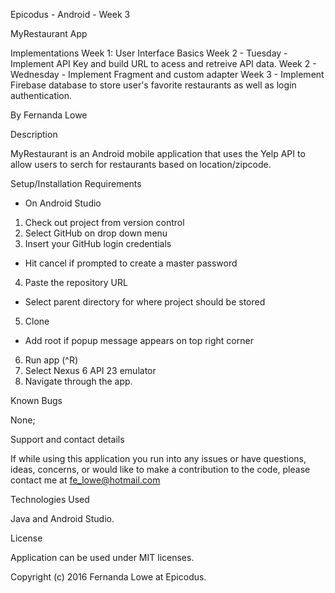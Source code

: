 Epicodus - Android - Week 3 


MyRestaurant App

Implementations
Week 1: User Interface Basics
Week 2 - Tuesday - Implement API Key and build URL to acess and retreive API data.
Week 2 - Wednesday - Implement Fragment and custom adapter
Week 3 - Implement Firebase database to store user's favorite restaurants as well as login authentication.


By Fernanda Lowe

Description

MyRestaurant is an Android mobile application that uses the Yelp API to allow users to serch for restaurants based on location/zipcode.

Setup/Installation Requirements

* On Android Studio
1. Check out project from version control
2. Select GitHub on drop down menu
3. Insert your GitHub login credentials
* Hit cancel if prompted to create a master password
4. Paste the repository URL
* Select parent directory for where project should be stored
5. Clone
* Add root if popup message appears on top right corner
6. Run app (^R)
7. Select Nexus 6 API 23 emulator
8. Navigate through the app.


Known Bugs

None;


Support and contact details

If while using this application you run into any issues or have questions, ideas, concerns, or would like to make a contribution to the code, please contact me at fe_lowe@hotmail.com


Technologies Used

Java and Android Studio.


License

Application can be used under MIT licenses.



Copyright (c) 2016 Fernanda Lowe at Epicodus.
